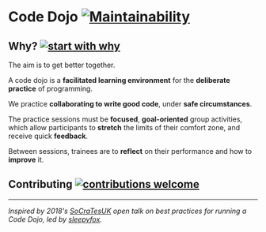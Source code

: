 # Code Dojo [![Maintainability](https://api.codeclimate.com/v1/badges/074a86924170499a3aad/maintainability)](https://codeclimate.com/github/stevepetcu/code-dojo/maintainability)

## Why? [![start with why](https://img.shields.io/badge/start%20with-why%3F-brightgreen.svg?style=flat)](http://www.ted.com/talks/simon_sinek_how_great_leaders_inspire_action)
The aim is to get better together.

A code dojo is a **facilitated learning environment** for the **deliberate practice** of programming.

We practice **collaborating to write good code**, under **safe circumstances**. 

The practice sessions must be **focused**, **goal-oriented** group activities, which allow participants to **stretch** the limits of their comfort zone, and receive quick **feedback**.

Between sessions, trainees are to **reflect** on their performance and how to **improve** it.

## Contributing [![contributions welcome](https://img.shields.io/badge/contributions-welcome-brightgreen.svg?style=flat)](https://github.com/dwyl/esta/issues)

<hr>

*Inspired by 2018's <a target="_blank" href="http://socratesuk.org/">SoCraTesUK</a> open talk on best practices for running a Code Dojo, led by <a target="_blank" href="https://github.com/sleepyfox/code-dojo-39">sleepyfox</a>.*

